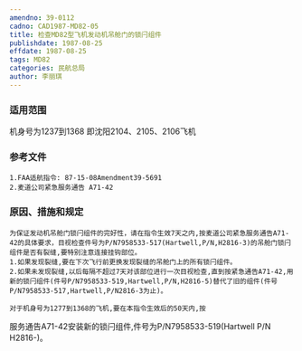 ```yaml
---
amendno: 39-0112
cadno: CAD1987-MD82-05
title: 检查MD82型飞机发动机吊舱门的锁闩组件
publishdate: 1987-08-25
effdate: 1987-08-25
tags: MD82
categories: 民航总局
author: 李丽琪
---
```


### 适用范围 
机身号为1237到1368     即沈阳2104、2105、2106飞机

<!--more-->
### 参考文件
    1.FAA适航指令: 87-15-08Amendment39-5691 
    2.麦道公司紧急服务通告 A71-42 

### 原因、措施和规定 
    为保证发动机吊舱门锁闩组件的完好性，请在指令生效7天之内,按麦道公司紧急服务通告A71-42的具体要求，目视检查件号为P/N7958533-517(Hartwell,P/N,H2816-3)的吊舱门锁闩组件是否有裂缝,要特别注意连接挂钩部位。 
    1.如果发现裂缝,要在下次飞行前更换发现裂缝的吊舱门上的所有锁闩组件。 
    2.如果未发现裂缝,以后每隔不超过7天对该部位进行一次目视检查,直到按紧急通告A71-42,用新的锁闩组件(件号P/N7958533-519,Hartwell,P/N,H2816-5)替代了旧的组件(件号P/N7958533-517,Hartwell,P/N2816-3为止)。 

    对于机身号为1277到1368的飞机,要在本指令生效后的50天内,按
    
服务通告A71-42安装新的锁闩组件,件号为P/N7958533-519(Hartwell P/N H2816-)。
